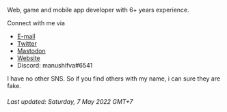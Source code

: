 Web, game and mobile app developer with 6+ years experience.

Connect with me via 
- [E-mail](mailto:manu@sandbottle.net)
- [Twitter](https://twitter.com/manushifva)
- [Mastodon](https://mastodon.social/@manushifva)
- [Website](https://manushifva.xyz)
- Discord: manushifva#6541

I have no other SNS. So if you find others with my name, i can sure they are fake.

###### Last updated: Saturday, 7 May 2022 GMT+7
